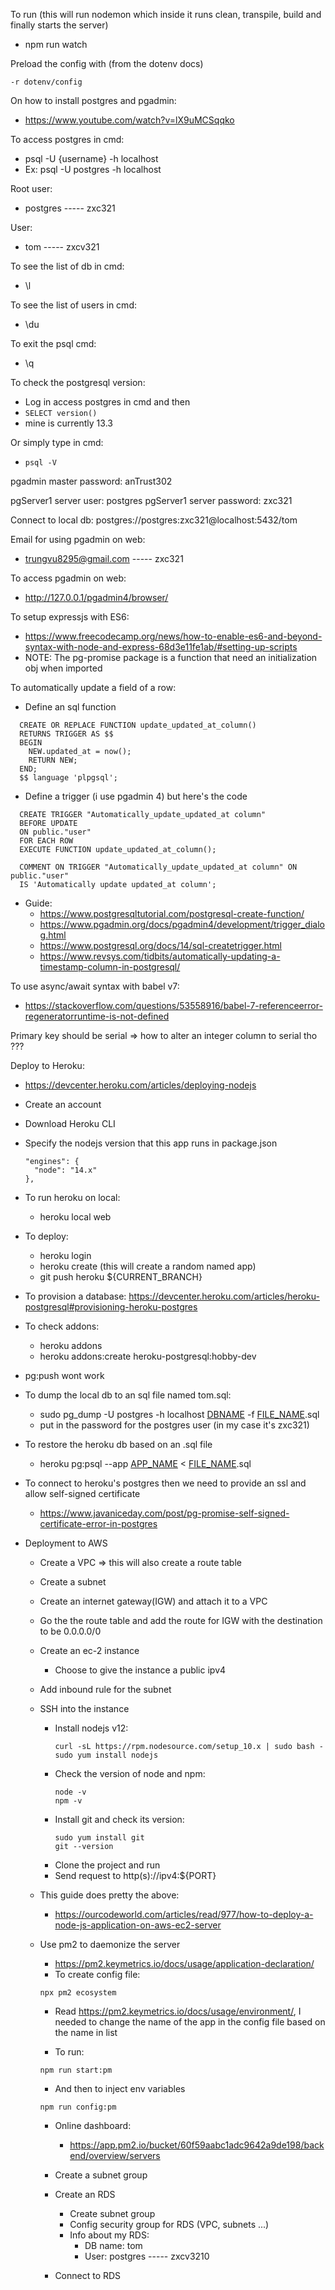 To run (this will run nodemon which inside it runs clean, transpile, build and finally starts the server)
  - npm run watch

Preload the config with (from the dotenv docs)
```
-r dotenv/config
```

On how to install postgres and pgadmin:
  - https://www.youtube.com/watch?v=lX9uMCSqqko

To access postgres in cmd:
  - psql -U {username} -h localhost
  - Ex: psql -U postgres -h localhost 

Root user:
  - postgres ----- zxc321

User:
  - tom ----- zxcv321 

To see the list of db in cmd:
  - \l

To see the list of users in cmd:
  - \du

To exit the psql cmd:
  - \q

To check the postgresql version: 
  - Log in access postgres in cmd and then
  - `SELECT version()`
  - mine is currently 13.3

Or simply type in cmd:
  - `psql -V`

pgadmin master password: anTrust302

pgServer1 server user: postgres
pgServer1 server password: zxc321

Connect to local db: postgres://postgres:zxc321@localhost:5432/tom

Email for using pgadmin on web:
  - trungvu8295@gmail.com ----- zxc321

To access pgadmin on web:
  - http://127.0.0.1/pgadmin4/browser/

To setup expressjs with ES6:
  - https://www.freecodecamp.org/news/how-to-enable-es6-and-beyond-syntax-with-node-and-express-68d3e11fe1ab/#setting-up-scripts
  - NOTE: The pg-promise package is a function that need an initialization obj when imported

To automatically update a field of a row:
  - Define an sql function
  ```
    CREATE OR REPLACE FUNCTION update_updated_at_column() 
    RETURNS TRIGGER AS $$
    BEGIN
      NEW.updated_at = now();
      RETURN NEW; 
    END;
    $$ language 'plpgsql';
  ```

  - Define a trigger (i use pgadmin 4) but here's the code
  ```
    CREATE TRIGGER "Automatically_update_updated_at column"
    BEFORE UPDATE 
    ON public."user"
    FOR EACH ROW
    EXECUTE FUNCTION update_updated_at_column();

    COMMENT ON TRIGGER "Automatically_update_updated_at column" ON public."user"
    IS 'Automatically update updated_at column';
  ```

  - Guide: 
    - https://www.postgresqltutorial.com/postgresql-create-function/
    - https://www.pgadmin.org/docs/pgadmin4/development/trigger_dialog.html
    - https://www.postgresql.org/docs/14/sql-createtrigger.html
    - https://www.revsys.com/tidbits/automatically-updating-a-timestamp-column-in-postgresql/

To use async/await syntax with babel v7:
  - https://stackoverflow.com/questions/53558916/babel-7-referenceerror-regeneratorruntime-is-not-defined

Primary key should be serial => how to alter an integer column to serial tho ???

Deploy to Heroku:
  - https://devcenter.heroku.com/articles/deploying-nodejs
  - Create an account
  - Download Heroku CLI
  - Specify the nodejs version that this app runs in package.json
    ```
    "engines": {
      "node": "14.x"
    },
    ```
  - To run heroku on local: 
    - heroku local web
  - To deploy:
    - heroku login
    - heroku create (this will create a random named app)
    - git push heroku ${CURRENT_BRANCH}

  - To provision a database: https://devcenter.heroku.com/articles/heroku-postgresql#provisioning-heroku-postgres
  - To check addons:
    - heroku addons
    - heroku addons:create heroku-postgresql:hobby-dev

  - pg:push wont work
  - To dump the local db to an sql file named tom.sql:
    - sudo pg_dump -U postgres -h localhost [DBNAME](tom) -f [FILE_NAME](tom).sql 
    - put in the password for the postgres user (in my case it's zxc321)
  - To restore the heroku db based on an .sql file
    - heroku pg:psql --app [APP_NAME](intense-bastion-63272) < [FILE_NAME](tom).sql 

  - To connect to heroku's postgres then we need to provide an ssl and allow self-signed certificate
    - https://www.javaniceday.com/post/pg-promise-self-signed-certificate-error-in-postgres

  - Deployment to AWS
    - Create a VPC => this will also create a route table
    - Create a subnet
    - Create an internet gateway(IGW) and attach it to a VPC
    - Go the the route table and add the route for IGW with the destination to be 0.0.0.0/0
    - Create an ec-2 instance
      - Choose to give the instance a public ipv4
    - Add inbound rule for the subnet
    - SSH into the instance
      - Install nodejs v12:
        ```
        curl -sL https://rpm.nodesource.com/setup_10.x | sudo bash -
        sudo yum install nodejs
        ```
      - Check the version of node and npm:
        ```
        node -v
        npm -v
        ```
      - Install git and check its version:
        ```
        sudo yum install git
        git --version
        ```
      - Clone the project and run
      - Send request to http(s)://ipv4:${PORT}

    - This guide does pretty the above: 
      - https://ourcodeworld.com/articles/read/977/how-to-deploy-a-node-js-application-on-aws-ec2-server

    - Use pm2 to daemonize the server
      - https://pm2.keymetrics.io/docs/usage/application-declaration/
      - To create config file:
      ```
      npx pm2 ecosystem
      ```
      - Read https://pm2.keymetrics.io/docs/usage/environment/, I needed to change the name of the app in the config file based on the name in list

      - To run:
      ```
      npm run start:pm
      ```
      - And then to inject env variables
      ```
      npm run config:pm
      ```

      - Online dashboard:
        -  https://app.pm2.io/bucket/60f59aabc1adc9642a9de198/backend/overview/servers

      - Create a subnet group
      - Create an RDS
        - Create subnet group
        - Config security group for RDS (VPC, subnets ...)
        - Info about my RDS:
          - DB name: tom
          - User: postgres ----- zxcv3210
      - Connect to RDS
